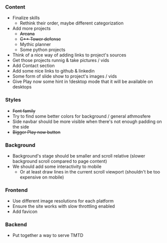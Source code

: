 
### Content
- Finalize skills
    - Rethink their order, maybe different categorization
- Add more projects
    - ~~Arcana~~
    - ~~C++ Tower defense~~
    - Mythic planner
    - Some python projects
- Think of a nice way of adding links to project's sources
- Get those projects runnig & take pictures / vids
- Add Contact section
- Add some nice links to github & linkedin
- Some form of slide show to project's images / vids
- Give Play now some hint in !desktop mode that it will be available on desktops

### Styles
- ~~Font family~~
- Try to find some better colors for background / general athmosfere
- Side navbar should be more visible when there's not enough padding on the side
- ~~Bigger Play now button~~

### Background
- Background's stage should be smaller and scroll relative (slower background scroll compared to page content)
- We should add some interactivity to mobile
    - Or at least draw lines in the current scroll viewport (shouldn't be too expensive on mobile)

### Frontend
- Use different image resolutions for each platform
- Ensure the site works with slow throttling enabled
- Add favicon

### Backend
- Put together a way to serve TMTD